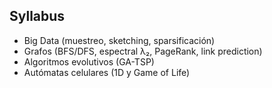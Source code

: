 ## Syllabus

- Big Data (muestreo, sketching, sparsificación)
- Grafos (BFS/DFS, espectral λ₂, PageRank, link prediction)
- Algoritmos evolutivos (GA-TSP)
- Autómatas celulares (1D y Game of Life)


